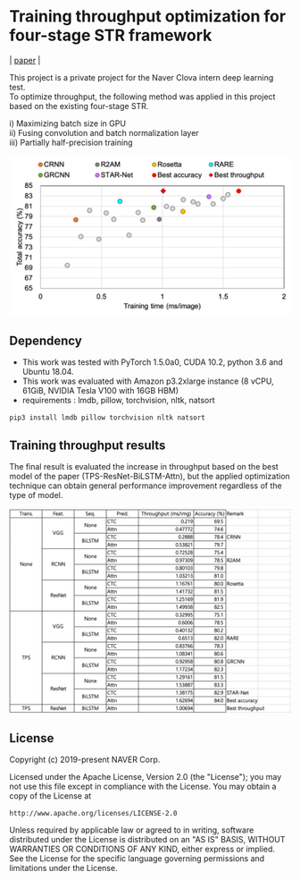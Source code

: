 # Training throughput optimization for four-stage STR framework
| [paper](https://arxiv.org/abs/1904.01906) |

This project is a private project for the Naver Clova intern deep learning test. <br>
To optimize throughput, the following method was applied in this project based on the existing four-stage STR. <br>

  i) Maximizing batch size in GPU <br>
 ii) Fusing convolution and batch normalization layer <br>
iii) Partially half-precision training <br><br>
<img src="./figures/training_throughput.png" width="600" title="training-throughput">


## Dependency
- This work was tested with PyTorch 1.5.0a0, CUDA 10.2, python 3.6 and Ubuntu 18.04.
- This work was evaluated with Amazon p3.2xlarge instance (8 vCPU, 61GiB, NVIDIA Tesla V100 with 16GB HBM)
- requirements : lmdb, pillow, torchvision, nltk, natsort
```
pip3 install lmdb pillow torchvision nltk natsort
```


## Training throughput results
The final result is evaluated the increase in throughput based on the best model of the paper (TPS-ResNet-BiLSTM-Attn), but the applied optimization technique can obtain general performance improvement regardless of the type of model. <br><br>
<img src="./figures/training_summary.png" width="1000" title="training-throughput">


## License
Copyright (c) 2019-present NAVER Corp.

Licensed under the Apache License, Version 2.0 (the "License");
you may not use this file except in compliance with the License.
You may obtain a copy of the License at

    http://www.apache.org/licenses/LICENSE-2.0

Unless required by applicable law or agreed to in writing, software
distributed under the License is distributed on an "AS IS" BASIS,
WITHOUT WARRANTIES OR CONDITIONS OF ANY KIND, either express or implied.
See the License for the specific language governing permissions and
limitations under the License.


